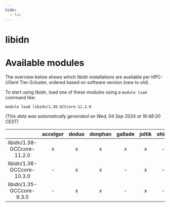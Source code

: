 ```yaml
---
hide:
  - toc
---
```


libidn
======

# Available modules


The overview below shows which libidn installations are available per HPC-UGent Tier-2cluster, ordered based on software version (new to old).

To start using libidn, load one of these modules using a `module load` command like:

```shell
module load libidn/1.38-GCCcore-11.2.0
```

*(This data was automatically generated on Wed, 04 Sep 2024 at 16:48:20 CEST)*  

| |accelgor|doduo|donphan|gallade|joltik|shinx|skitty|
| :---: | :---: | :---: | :---: | :---: | :---: | :---: | :---: |
|libidn/1.38-GCCcore-11.2.0|x|x|x|x|x|-|x|
|libidn/1.36-GCCcore-10.3.0|-|x|x|-|x|-|x|
|libidn/1.35-GCCcore-9.3.0|-|x|x|-|x|-|x|
